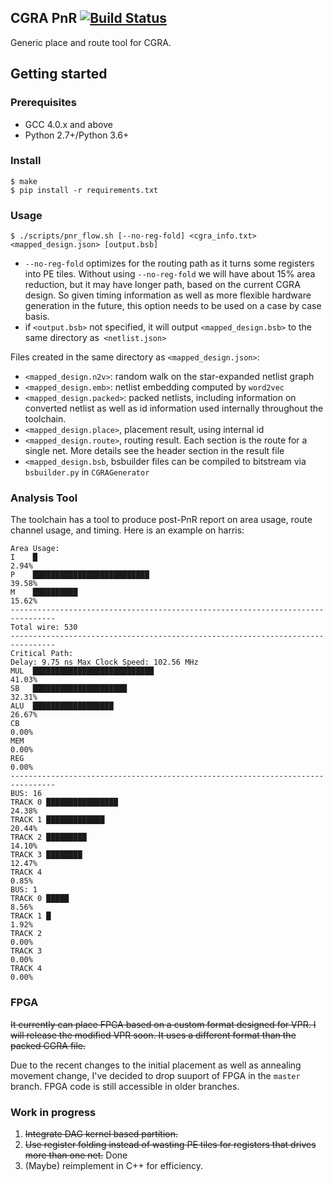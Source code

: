 CGRA PnR [![Build Status](https://travis-ci.org/Kuree/cgra_pnr.svg?branch=master)](https://travis-ci.org/Kuree/cgra_pnr)
---
Generic place and route tool for CGRA.
## Getting started
### Prerequisites
+ GCC 4.0.x and above
+ Python 2.7+/Python 3.6+
### Install
```
$ make
$ pip install -r requirements.txt
```
### Usage
```
$ ./scripts/pnr_flow.sh [--no-reg-fold] <cgra_info.txt> <mapped_design.json> [output.bsb]
```
  - `--no-reg-fold` optimizes for the routing path as it turns some registers into PE tiles. Without using `--no-reg-fold` we will have about 15% area reduction, but it may have longer path, based on the current CGRA design. So given timing information as well as more flexible hardware generation in the future, this option needs to be used on a case by case basis.
  - if `<output.bsb>` not specified, it will output `<mapped_design.bsb>` to the same directory as` <netlist.json>`

Files created in the same directory as `<mapped_design.json>`:
+ `<mapped_design.n2v>`: random walk on the star-expanded netlist graph
+ `<mapped_design.emb>`: netlist embedding computed by `word2vec`
+ `<mapped_design.packed>`: packed netlists, including information on converted netlist as well as id information used internally throughout the toolchain.
+ `<mapped_design.place>`, placement result, using internal id
+ `<mapped_design.route>`, routing result. Each section is the route for a single net. More details see the header section in the result file
+ `<mapped_design.bsb`, bsbuilder files can be compiled to bitstream via `bsbuilder.py` in `CGRAGenerator`

### Analysis Tool
The toolchain has a tool to produce post-PnR report on area usage, route channel usage, and timing. Here is an example on harris:
```
Area Usage:
I    █                                                                   2.94%
P    ██████████████████████████                                          39.58%
M    ██████████                                                          15.62%
--------------------------------------------------------------------------------
Total wire: 530
--------------------------------------------------------------------------------
Critical Path:
Delay: 9.75 ns Max Clock Speed: 102.56 MHz
MUL  ███████████████████████████                                         41.03%
SB   █████████████████████                                               32.31%
ALU  ██████████████████                                                  26.67%
CB                                                                       0.00%
MEM                                                                      0.00%
REG                                                                      0.00%
--------------------------------------------------------------------------------
BUS: 16
TRACK 0 ████████████████                                                 24.38%
TRACK 1 █████████████                                                    20.44%
TRACK 2 █████████                                                        14.10%
TRACK 3 ████████                                                         12.47%
TRACK 4                                                                  0.85%
BUS: 1
TRACK 0 █████                                                            8.56%
TRACK 1 █                                                                1.92%
TRACK 2                                                                  0.00%
TRACK 3                                                                  0.00%
TRACK 4                                                                  0.00%

```

### FPGA
~~It currently can place FPGA based on a custom format designed for VPR. I will release the modified VPR soon. It uses a different format than the packed CGRA file.~~

Due to the recent changes to the initial placement as well as annealing movement change, I've decided to drop suuport of FPGA in the `master` branch. FPGA code is still accessible in older branches.

### Work in progress
1. ~~Integrate DAG kernel based partition.~~
2. ~~Use register folding instead of wasting PE tiles for registers that drives more than one net.~~ Done
3. (Maybe) reimplement in C++ for efficiency.

